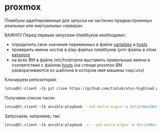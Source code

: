 # proxmox

Плейбуки адаптированные для запуска на частично преднастроенных реальных или виртуальных серверах.

ВАЖНО! Перед первым запуском плейбуков необходимо:

- определить свои значения переменных в файле [variables](provisioning_proxmox/HA/variables) и [hosts](provisioning_proxmox/HA/hosts)
- проверить имена хостов в play-файлах плейбуков (yml-файлы в этом [каталоге](provisioning_proxmox/HA/)
- на всех ВМ в файле /etc/hostname выставить правильные имена в соответствии с файлом [hosts](provisioning_proxmox/HA/hosts) (на стенде proxmox ВМ разворачиваются из шаблона в котором имя машины ```template```)

Клонируем репозиторий:

```bash
[otus@hl-client ~]$ git clone https://github.com/timlok/otus-highload.git
```

Получаем список тасок:

```bash
[otus@hl-client ~]$ ansible-playbook --ssh-extra-args='-o StrictHostKeyChecking=no -o UserKnownHostsFile=/dev/null' /home/otus/otus-highload/provisioning_proxmox/HA/00_all.yml -i /home/otus/otus-highload/provisioning_proxmox/HA/hosts --extra-vars @/home/otus/otus-highload/provisioning_proxmox/HA/variables --list-tasks
```

Запускаем, например, так:

```bash
[otus@hl-client ~]$ ansible-playbook -v --ssh-extra-args='-o StrictHostKeyChecking=no -o UserKnownHostsFile=/dev/null' /home/otus/otus-highload/provisioning_proxmox/HA/01_tuning_OS.yml -i /home/otus/otus-highload/provisioning_proxmox/HA/hosts --extra-vars @/home/otus/otus-highload/provisioning_proxmox/HA/variables
```
